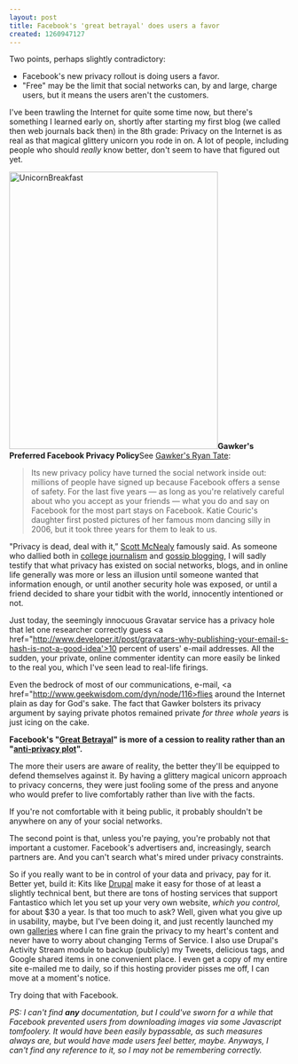 ```yaml
---
layout: post
title: Facebook's 'great betrayal' does users a favor
created: 1260947127
---
```

Two points, perhaps slightly contradictory:
<ul><li>Facebook's new privacy rollout is doing users a favor.</li>
<li>"Free" may be the limit that social networks can, by and large, charge users, but it means the users aren't the customers.</li></ul>

I've been trawling the Internet for quite some time now, but there's something I learned early on, shortly after starting my first blog (we called then web journals back then) in the 8th grade: Privacy on the Internet is as real as that magical glittery unicorn you rode in on. A lot of people, including people who should <em>really</em> know better, don't seem to have that figured out yet.

<span class="inline inline-right"><a href="http://www.flickr.com/photos/apelad/2070879702/"><img src="http://morisy.com/files/images/unicorn_breakfast.jpg" alt="UnicornBreakfast" title="UnicornBreakfast"  class="image image-_original " width="376" height="500" /></a><span class="caption" style="width: 374px;"><strong>Gawker's Preferred Facebook Privacy Policy</strong></span></span>See <a href="http://gawker.com/5426176/facebooks-great-betrayal">Gawker's Ryan Tate</a>:
<blockquote>Its new privacy policy have turned the social network inside out: millions of people have signed up because Facebook offers a sense of safety. For the last five years — as long as you're relatively careful about who you accept as your friends — what you do and say on Facebook for the most part stays on Facebook. Katie Couric's daughter first posted pictures of her famous mom dancing silly in 2006, but it took three years for them to leak to us.</blockquote>

"Privacy is dead, deal with it,” <a href="http://en.wikipedia.org/wiki/Scott_McNealy">Scott McNealy</a> famously said.  As someone who dallied both in <a href="http://www.cornellsun.com">college journalism</a> and <a href="http://www.ivygate.com">gossip blogging</a>, I will sadly testify that what privacy has existed on social networks, blogs, and in online life generally was more or less an illusion until someone wanted that information enough, or until another security hole was exposed, or until a friend decided to share your tidbit with the world, innocently intentioned or not.

Just today, the seemingly innocuous Gravatar service has a privacy hole that let one researcher correctly guess <a href="http://www.developer.it/post/gravatars-why-publishing-your-email-s-hash-is-not-a-good-idea'>10 percent of users' e-mail addresses</a>. All the sudden, your private, online commenter identity can more easily be linked to the real you, which I've seen lead to real-life firings. 

Even the bedrock of most of our communications, e-mail, <a href="http://www.geekwisdom.com/dyn/node/116>flies around the Internet plain as day</a> for God's sake. The fact that Gawker bolsters its privacy argument by saying private photos remained private <em>for three whole years</em> is just icing on the cake.

<b>Facebook's "<a href="http://gawker.com/5426176/facebooks-great-betrayal">Great Betrayal</a>" is more of a cession to reality rather than an "<a href="http://gawker.com/5417145/facebooks-new-privacy-scheme-smells-like-an-anti+privacy-plot">anti-privacy plot</a>".</b>

The more their users are aware of reality, the better they'll be equipped to defend themselves against it. By having a glittery magical unicorn approach to privacy concerns, they were just fooling some of the press and anyone who would prefer to live comfortably rather than live with the facts.

If you're not comfortable with it being public, it probably shouldn't be anywhere on any of your social networks.

The second point is that, unless you're paying, you're probably not that important a customer. Facebook's advertisers and, increasingly, search partners are. And you can't search what's mired under privacy constraints. 

So if you really want to be in control of your data and privacy, pay for it. Better yet, build it: Kits like <a href="http://www.drupal.org">Drupal</a> make it easy for those of at least a slightly technical bent, but there are tons of hosting services that support Fantastico which let you set up your very own website, <em>which you control</em>, for about $30 a year. Is that too much to ask? Well, given what you give up in usability, maybe, but I've been doing it, and just recently launched my own <a href="http://morisy.com/photos">galleries</a> where I can fine grain the privacy to my heart's content and never have to worry about changing Terms of Service. I also use Drupal's Activity Stream module to backup (publicly) my Tweets, delicious tags, and Google shared items in one convenient place. I even get a copy of my entire site e-mailed me to daily, so if this hosting provider pisses me off, I can move at a moment's notice.

Try doing that with Facebook.

<em>PS: I can't find <b>any</b> documentation, but I could've sworn for a while that Facebook prevented users from downloading images via some Javascript tomfoolery. It would have been easily bypassable, as such measures always are, but would have made users feel better, maybe. Anyways, I can't find any reference to it, so I may not be remembering correctly.</em>
